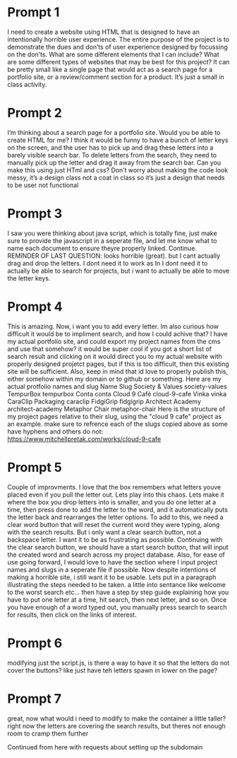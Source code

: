 # Prompt 1
I need to create a website using HTML that is designed to have an intentionally horrible user experience. The entire purpose of the project is to demonstrate the dues and don’ts of user experience designed by focussing on the don’ts. What are some different elements that I can include? What are some different types of websites that may be best for this project? It can be pretty small like a single page that would act as a search page for a portfolio site, or a review/comment section for a product. It’s just a small in class activity.

# Prompt 2
I’m thinking about a search page for a portfolio site. Would you be able to create HTML for me? I think it would be funny to have a bunch of letter keys on the screen, and the user has to pick up and drag these letters into a barely visible search bar. To delete letters from the search, they need to manually pick up the letter and drag it away from the search bar. Can you make this using just HTml and css? Don’t worry about making the code look messy, it’s a design class not a coat in class so it’s just a design that needs to be user not functional

# Prompt 3
I saw you were thinking about java script, which is totally fine, just make sure to provide the javascript in a seperate file, and let me know what to name each document to ensure theyre properly linked. Continue. REMINDER OF LAST QUESTION: looks horrible (great). but I cant actually drag and drop the letters. I dont need it to work as In I dont need it to actually be able to search for projects, but i want to actually be able to move the letter keys.

# Prompt 4
This is amazing. Now, i want you to add every letter. Im also curious how difficult it would be to impliment search, and how I could achive that? I have my actual portfolio site, and could export my project names from the cms and use that somehow? it would be super cool if you got a short list of search result and clicking on it would direct you to my actual website with properly designed projetct pages, but if this is too difficult, then this existing site will be sufficient. Also, keep in mind that id love to properly publish this, either somehow within my domain or to github or something. Here are my actual protfolio names and slug Name Slug Society & Values society-values TempurBox tempurbox Conta conta Cloud 9 Café cloud-9-cafe Vinka vinka CaraClip Packaging caraclip FidgiGrip fidgigrip Architect Academy architect-academy Metaphor Chair metaphor-chair Here is the structure of my project pages relative to their slug, using the "cloud 9 cafe" project as an example. make sure to refrence each of the slugs copied above as some have hyphens and others do not: https://www.mitchellpretak.com/works/cloud-9-cafe

# Prompt 5
Couple of improvments. I love that the box remembers what letters youve placed even if you pull the letter out. Lets play into this chaos. Lets make it where the box you drop letters into is smaller, and you do one letter at a time, then press done to add the letter to the word, and it automatically puts the letter back and rearranges the letter options. To add to this, we need a clear word button that will reset the current word they were typing, along with the search results. But i only want a clear search button, not a backspace letter. I want it to be as frustrating as possible. Continuing with the clear search button, we should have a start search button, that will input the created word and search across my project database. Also, for ease of use going forward, I would love to have the section where I input project names and slugs in a seperate file if possible. Now despite intentions of making a horrible site, i still want it to be usable. Lets put in a paragraph illustrating the steps needed to be taken. a little into sentance like welcome to the worst search etc... then have a step by step guide explaining how you have to put one letter at a time, hit search, then next letter, and so on. Once you have enough of a word typed out, you manually press search to search for results, then click on the links of interest.

# Prompt 6
modifying just the script.js, is there a way to have it so that the letters do not cover the buttons? like just have teh letters spawn in lower on the page?

# Prompt 7
great, now what would i need to modify to make the container a little taller? right now the letters are covering the search results, but theres not enough room to cramp them further


Continued from here with requests about setting up the subdomain

